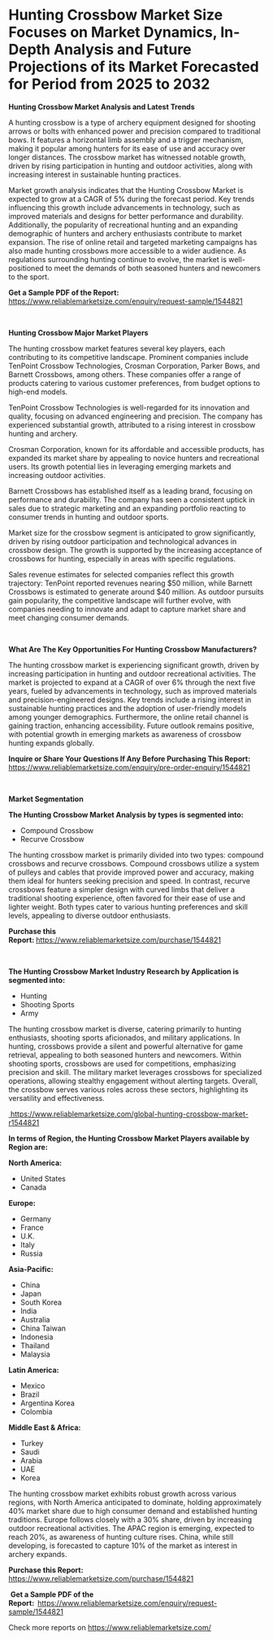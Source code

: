<p><h1>Hunting Crossbow Market Size Focuses on Market Dynamics, In-Depth Analysis and Future Projections of its Market Forecasted for Period from 2025 to 2032</h1></p><p><strong>Hunting Crossbow Market Analysis and Latest Trends</strong></p>
<p><p>A hunting crossbow is a type of archery equipment designed for shooting arrows or bolts with enhanced power and precision compared to traditional bows. It features a horizontal limb assembly and a trigger mechanism, making it popular among hunters for its ease of use and accuracy over longer distances. The crossbow market has witnessed notable growth, driven by rising participation in hunting and outdoor activities, along with increasing interest in sustainable hunting practices.</p><p>Market growth analysis indicates that the Hunting Crossbow Market is expected to grow at a CAGR of 5% during the forecast period. Key trends influencing this growth include advancements in technology, such as improved materials and designs for better performance and durability. Additionally, the popularity of recreational hunting and an expanding demographic of hunters and archery enthusiasts contribute to market expansion. The rise of online retail and targeted marketing campaigns has also made hunting crossbows more accessible to a wider audience. As regulations surrounding hunting continue to evolve, the market is well-positioned to meet the demands of both seasoned hunters and newcomers to the sport.</p></p>
<p><strong>Get a Sample PDF of the Report:&nbsp;</strong> <a href="https://www.reliablemarketsize.com/enquiry/request-sample/1544821?utm_campaign=3367&utm_medium=2&utm_source=Github&utm_content=ia&utm_term=04042025&utm_id=hunting-crossbow">https://www.reliablemarketsize.com/enquiry/request-sample/1544821</a></p>
<p>&nbsp;</p>
<p><strong>Hunting Crossbow Major Market Players</strong></p>
<p><p>The hunting crossbow market features several key players, each contributing to its competitive landscape. Prominent companies include TenPoint Crossbow Technologies, Crosman Corporation, Parker Bows, and Barnett Crossbows, among others. These companies offer a range of products catering to various customer preferences, from budget options to high-end models.</p><p>TenPoint Crossbow Technologies is well-regarded for its innovation and quality, focusing on advanced engineering and precision. The company has experienced substantial growth, attributed to a rising interest in crossbow hunting and archery. </p><p>Crosman Corporation, known for its affordable and accessible products, has expanded its market share by appealing to novice hunters and recreational users. Its growth potential lies in leveraging emerging markets and increasing outdoor activities.</p><p>Barnett Crossbows has established itself as a leading brand, focusing on performance and durability. The company has seen a consistent uptick in sales due to strategic marketing and an expanding portfolio reacting to consumer trends in hunting and outdoor sports.</p><p>Market size for the crossbow segment is anticipated to grow significantly, driven by rising outdoor participation and technological advances in crossbow design. The growth is supported by the increasing acceptance of crossbows for hunting, especially in areas with specific regulations.</p><p>Sales revenue estimates for selected companies reflect this growth trajectory: TenPoint reported revenues nearing $50 million, while Barnett Crossbows is estimated to generate around $40 million. As outdoor pursuits gain popularity, the competitive landscape will further evolve, with companies needing to innovate and adapt to capture market share and meet changing consumer demands.</p></p>
<p>&nbsp;</p>
<p><strong>What Are The Key Opportunities For Hunting Crossbow Manufacturers?</strong></p>
<p><p>The hunting crossbow market is experiencing significant growth, driven by increasing participation in hunting and outdoor recreational activities. The market is projected to expand at a CAGR of over 6% through the next five years, fueled by advancements in technology, such as improved materials and precision-engineered designs. Key trends include a rising interest in sustainable hunting practices and the adoption of user-friendly models among younger demographics. Furthermore, the online retail channel is gaining traction, enhancing accessibility. Future outlook remains positive, with potential growth in emerging markets as awareness of crossbow hunting expands globally.</p></p>
<p><strong>Inquire or Share Your Questions If Any Before Purchasing This Report:</strong> <a href="https://www.reliablemarketsize.com/enquiry/pre-order-enquiry/1544821?utm_campaign=3367&utm_medium=2&utm_source=Github&utm_content=ia&utm_term=04042025&utm_id=hunting-crossbow">https://www.reliablemarketsize.com/enquiry/pre-order-enquiry/1544821</a></p>
<p>&nbsp;</p>
<p><strong>Market Segmentation</strong></p>
<p><strong>The Hunting Crossbow Market Analysis by types is segmented into:</strong></p>
<p><ul><li>Compound Crossbow</li><li>Recurve Crossbow</li></ul></p>
<p><p>The hunting crossbow market is primarily divided into two types: compound crossbows and recurve crossbows. Compound crossbows utilize a system of pulleys and cables that provide improved power and accuracy, making them ideal for hunters seeking precision and speed. In contrast, recurve crossbows feature a simpler design with curved limbs that deliver a traditional shooting experience, often favored for their ease of use and lighter weight. Both types cater to various hunting preferences and skill levels, appealing to diverse outdoor enthusiasts.</p></p>
<p><strong>Purchase this Report:&nbsp;</strong><a href="https://www.reliablemarketsize.com/purchase/1544821?utm_campaign=3367&utm_medium=2&utm_source=Github&utm_content=ia&utm_term=04042025&utm_id=hunting-crossbow">https://www.reliablemarketsize.com/purchase/1544821</a></p>
<p>&nbsp;</p>
<p><strong>The Hunting Crossbow Market Industry Research by Application is segmented into:</strong></p>
<p><ul><li>Hunting</li><li>Shooting Sports</li><li>Army</li></ul></p>
<p><p>The hunting crossbow market is diverse, catering primarily to hunting enthusiasts, shooting sports aficionados, and military applications. In hunting, crossbows provide a silent and powerful alternative for game retrieval, appealing to both seasoned hunters and newcomers. Within shooting sports, crossbows are used for competitions, emphasizing precision and skill. The military market leverages crossbows for specialized operations, allowing stealthy engagement without alerting targets. Overall, the crossbow serves various roles across these sectors, highlighting its versatility and effectiveness.</p></p>
<p><a href="https://www.reliablemarketsize.com/global-hunting-crossbow-market-r1544821?utm_campaign=3367&utm_medium=2&utm_source=Github&utm_content=ia&utm_term=04042025&utm_id=hunting-crossbow">&nbsp;https://www.reliablemarketsize.com/global-hunting-crossbow-market-r1544821</a></p>
<p><strong>In terms of Region, the Hunting Crossbow Market Players available by Region are:</strong></p>
<p>
    <p> <strong> North America: </strong>
        <ul>
            <li>United States</li>
            <li>Canada</li>
        </ul>
        </p> 
    <p> <strong> Europe: </strong>
        <ul>
            <li>Germany</li>
            <li>France</li>
            <li>U.K.</li>
            <li>Italy</li>
            <li>Russia</li>
        </ul>
        </p> 
    <p> <strong> Asia-Pacific: </strong>
        <ul>
            <li>China</li>
            <li>Japan</li>
            <li>South Korea</li>
            <li>India</li>
            <li>Australia</li>
            <li>China Taiwan</li>
            <li>Indonesia</li>
            <li>Thailand</li>
            <li>Malaysia</li>
        </ul>
        </p> 
    <p> <strong> Latin America: </strong>
        <ul>
            <li>Mexico</li>
            <li>Brazil</li>
            <li>Argentina Korea</li>
            <li>Colombia</li>
        </ul>
        </p> 
    <p> <strong> Middle East & Africa: </strong>
        <ul>
            <li>Turkey</li>
            <li>Saudi</li>
            <li>Arabia</li>
            <li>UAE</li>
            <li>Korea</li>
        </ul>
    </p>
    </p>
<p><p>The hunting crossbow market exhibits robust growth across various regions, with North America anticipated to dominate, holding approximately 40% market share due to high consumer demand and established hunting traditions. Europe follows closely with a 30% share, driven by increasing outdoor recreational activities. The APAC region is emerging, expected to reach 20%, as awareness of hunting culture rises. China, while still developing, is forecasted to capture 10% of the market as interest in archery expands.</p></p>
<p><strong>Purchase this Report: </strong><a href="https://www.reliablemarketsize.com/purchase/1544821?utm_campaign=3367&utm_medium=2&utm_source=Github&utm_content=ia&utm_term=04042025&utm_id=hunting-crossbow">https://www.reliablemarketsize.com/purchase/1544821</a></p>
<p>&nbsp;<strong>Get a Sample PDF of the Report:&nbsp;&nbsp;</strong><a href="https://www.reliablemarketsize.com/enquiry/request-sample/1544821?utm_campaign=3367&utm_medium=2&utm_source=Github&utm_content=ia&utm_term=04042025&utm_id=hunting-crossbow">https://www.reliablemarketsize.com/enquiry/request-sample/1544821</a></p>
<p><strong></strong></p>
<p>Check more reports on <a href="https://www.reliablemarketsize.com/?utm_campaign=3367&utm_medium=2&utm_source=Github&utm_content=ia&utm_term=04042025&utm_id=hunting-crossbow">https://www.reliablemarketsize.com/</a></p>